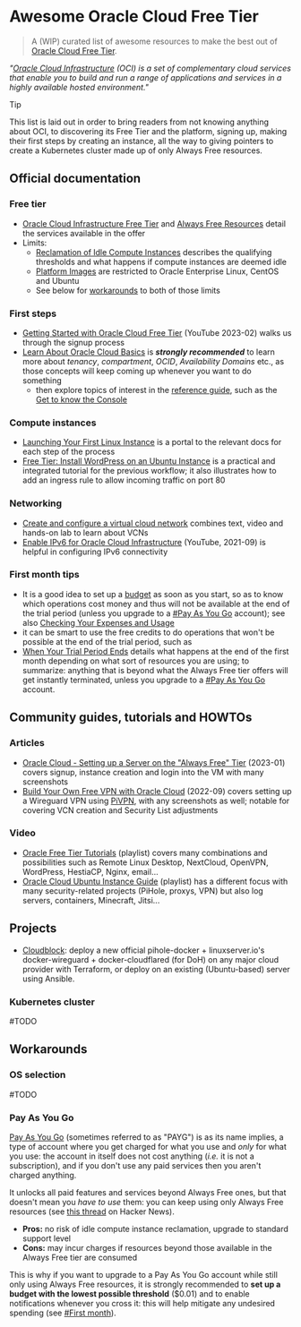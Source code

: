 # Awesome Oracle Cloud Free Tier

> A (WIP) curated list of awesome resources to make the best out of [Oracle Cloud Free Tier](https://www.oracle.com/cloud/free/).

*"[Oracle Cloud Infrastructure](https://docs.oracle.com/en-us/iaas/Content/GSG/Concepts/baremetalintro.htm) (OCI) is a set of complementary cloud services that enable you to build and run a range of applications and services in a highly available hosted environment."*

> [!TIP]
> This list is laid out in order to bring readers from not knowing anything about OCI, to discovering its Free Tier and the platform, signing up, making their first steps by creating an instance, all the way to giving pointers to create a Kubernetes cluster made up of only Always Free resources.

## Official documentation
### Free tier

* [Oracle Cloud Infrastructure Free Tier](https://docs.oracle.com/en-us/iaas/Content/FreeTier/freetier.htm) and [Always Free Resources](https://docs.oracle.com/en-us/iaas/Content/FreeTier/freetier_topic-Always_Free_Resources.htm) detail the services available in the offer
* Limits:
    * [Reclamation of Idle Compute Instances](https://docs.oracle.com/en-us/iaas/Content/FreeTier/freetier_topic-Always_Free_Resources.htm#compute__idleinstances) describes the qualifying thresholds and what happens if compute instances are deemed idle
    * [Platform Images](https://docs.oracle.com/en-us/iaas/Content/Compute/References/images.htm) are restricted to Oracle Enterprise Linux, CentOS and Ubuntu
    * See below for [workarounds](#workarounds) to both of those limits

### First steps

* [Getting Started with Oracle Cloud Free Tier](https://www.youtube.com/watch?v=VVyNhlsc8Yk) (YouTube 2023-02) walks us through the signup process
* [Learn About Oracle Cloud Basics](https://docs.oracle.com/en-us/iaas/Content/GSG/Concepts/concepts.htm#conceptstest2) is **_strongly recommended_** to learn more about _tenancy_, _compartment_, _OCID_, _Availability Domains_ etc., as those concepts will keep coming up whenever you want to do something
    * then explore topics of interest in the [reference guide](https://docs.oracle.com/en-us/iaas/Content/GSG/Concepts/baremetalintro.htm), such as the [Get to know the Console](https://docs.oracle.com/en-us/iaas/Content/GSG/Concepts/console.htm)

### Compute instances

* [Launching Your First Linux Instance](https://docs.oracle.com/en-us/iaas/Content/GSG/Reference/overviewworkflow.htm) is a portal to the relevant docs for each step of the process
* [Free Tier: Install WordPress on an Ubuntu Instance](https://docs.oracle.com/en-us/iaas/developer-tutorials/tutorials/wp-on-ubuntu/01-summary.htm) is a practical and integrated tutorial for the previous workflow; it also illustrates how to add an ingress rule to allow incoming traffic on port 80

### Networking

* [Create and configure a virtual cloud network](https://docs.oracle.com/en/learn/lab_virtual_network/index.html) combines text, video and hands-on lab to learn about VCNs
* [Enable IPv6 for Oracle Cloud Infrastructure](https://www.youtube.com/watch?v=yxm3Bn7uHyw) (YouTube, 2021-09) is helpful in configuring IPv6 connectivity
### First month tips

* It is a good idea to set up a [budget](https://docs.oracle.com/en-us/iaas/Content/Billing/Concepts/budgetsoverview.htm) as soon as you start, so as to know which operations cost money and thus will not be available at the end of the trial period (unless you upgrade to a [#Pay As You Go](#pay-as-you-go) account); see also [Checking Your Expenses and Usage](https://docs.oracle.com/en-us/iaas/Content/Billing/Concepts/costs.htm)
* it can be smart to use the free credits to do operations that won't be possible at the end of the trial period, such as 
* [When Your Trial Period Ends](https://docs.oracle.com/en-us/iaas/Content/FreeTier/freetier.htm#freetrial__when-trial-ends) details what happens at the end of the first month depending on what sort of resources you are using; to summarize: anything that is beyond what the Always Free tier offers will get instantly terminated, unless you upgrade to a [#Pay As You Go](#pay-as-you-go) account.

## Community guides, tutorials and HOWTOs

### Articles

* [Oracle Cloud - Setting up a Server on the "Always Free" Tier](https://ryanharrison.co.uk/2023/01/28/oracle-cloud-free-server.html) (2023-01) covers signup, instance creation and login into the VM with many screenshots
* [Build Your Own Free VPN with Oracle Cloud](https://thoughtrealm.medium.com/build-your-own-free-vpn-with-oracle-cloud-d6455f882cb0) (2022-09) covers setting up a Wireguard VPN using [PiVPN](https://www.pivpn.io/), with any screenshots as well; notable for covering VCN creation and Security List adjustments

### Video

* [Oracle Free Tier Tutorials](https://www.youtube.com/playlist?list=PLSk3zfDlC1f_Up6GBgckMIqLdS_HRjdEy) (playlist) covers many combinations and possibilities such as Remote Linux Desktop, NextCloud, OpenVPN, WordPress, HestiaCP, Nginx, email...
* [Oracle Cloud Ubuntu Instance Guide](https://www.youtube.com/playlist?list=PLFVkn-yha3ECaFgz-Y3qVhcyGahLM4puc) (playlist) has a different focus with many security-related projects (PiHole, proxys, VPN) but also log servers, containers, Minecraft, Jitsi...

## Projects

* [Cloudblock](https://github.com/chadgeary/cloudblock/): deploy a new official pihole-docker + linuxserver.io's docker-wireguard + docker-cloudflared (for DoH) on any major cloud provider with Terraform, or deploy on an existing (Ubuntu-based) server using Ansible.

### Kubernetes cluster

#TODO

## Workarounds

### OS selection

#TODO

### Pay As You Go

[Pay As You Go](https://docs.oracle.com/en/cloud/get-started/subscriptions-cloud/ocpib/frequently-asked-questions.html) (sometimes referred to as "PAYG") is as its name implies, a type of account where you get charged for what you use and _only_ for what you use: the account in itself does not cost anything (_i.e._ it is not a subscription), and if you don't use any paid services then you aren't charged anything.

It unlocks all paid features and services beyond Always Free ones, but that doesn't mean you _have to use_ them: you can keep using only Always Free resources (see [this thread](https://news.ycombinator.com/item?id=35159404) on Hacker News).

* **Pros:** no risk of idle compute instance reclamation, upgrade to standard support level
* **Cons:** may incur charges if resources beyond those available in the Always Free tier are consumed

This is why if you want to upgrade to a Pay As You Go account while still only using Always Free resources, it is strongly recommended to **set up a budget with the lowest possible threshold** ($0.01) and to enable notifications whenever you cross it: this will help mitigate any undesired spending (see [#First month](#first-month)).

